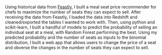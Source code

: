 Using historical data from [Feastly](https://eatfeastly.com/), I built a meal seat price recommender for chefs to maximize the number of seats they can expect to sell. After receiving the data from Feastly, I loaded the data into Redshift and cleaned/exported the tables I wanted to work with. Then, using python and scikit-learn, I built a handful of models to predict the probability of selling an individual seat at a meal, with Random Forest performing the best. Using my predicted probability and the number of seats as inputs to the binomial distribution, I built a web app that allows users to change the price of a seat and obverse the changes in the number of seats they can expect to sell.
